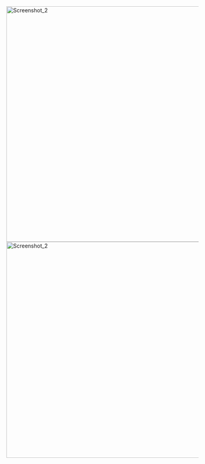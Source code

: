 <img width="618" alt="Screenshot_2" src="https://github.com/user-attachments/assets/8287b022-bd9a-4d9f-97c1-fa2fd4af4bfc" />
<img width="567" alt="Screenshot_2" src="https://github.com/user-attachments/assets/85f48f03-a91b-43cc-92e8-b971e5935f6c" />
